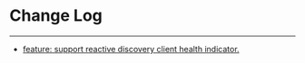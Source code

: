 # Change Log
---

- [feature: support reactive discovery client health indicator.](https://github.com/Tencent/spring-cloud-tencent/pull/983)
